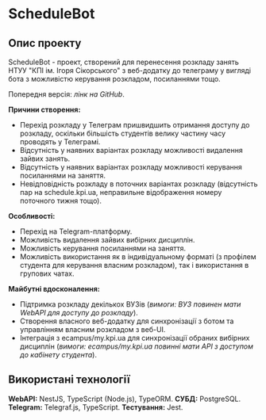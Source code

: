 # ScheduleBot

## Опис проекту

ScheduleBot - проект, створений для перенесення розкладу занять НТУУ "КПІ ім. Ігоря Сікорського" з веб-додатку до телеграму у вигляді бота з можливістю керування розкладом, посиланнями тощо.

Попередня версія: *лінк на GitHub*.

**Причини створення:**
- Перехід розкладу у Телеграм пришвидшить отримання доступу до розкладу, оскільки більшість студентів велику частину часу проводять у Телеграмі.
- Відсутність у наявних варіантах розкладу можливості видалення зайвих занять.
- Відсутність у наявних варіантах розкладу можливості керування посиланнями на заняття.
- Невідповідність розкладу в поточних варіантах розкладу (відсутність пар на schedule.kpi.ua, неправильне відображення номеру поточного тижня тощо).
  

**Особливості:**
- Перехід на Telegram-платформу.
- Можливість видалення зайвих вибірних дисциплін.
- Можливість керування посиланнями на заняття.
- Можливість використання як в індивідуальному форматі (з профілем студента для керування власним розкладом), так і використання в групових чатах.
  

**Майбутні вдосконалення:**
- Підтримка розкладу декількох ВУЗів (*вимоги: ВУЗ повинен мати WebAPI для доступу до розкладу*).
- Створення власного веб-додатку для синхронізації з ботом та управлінням власним розкладом з веб-UI.
- Інтеграція з ecampus/my.kpi.ua для синхронізації обраних вибірних дисциплін (*вимоги: ecampus/my.kpi.ua повинні мати API з доступом до кабінету студента*).
  

## Використані технології

**WebAPI:** NestJS, TypeScript (Node.js), TypeORM.
**СУБД:** PostgreSQL.
**Telegram:** Telegraf.js, TypeScript.
**Тестування:** Jest.
